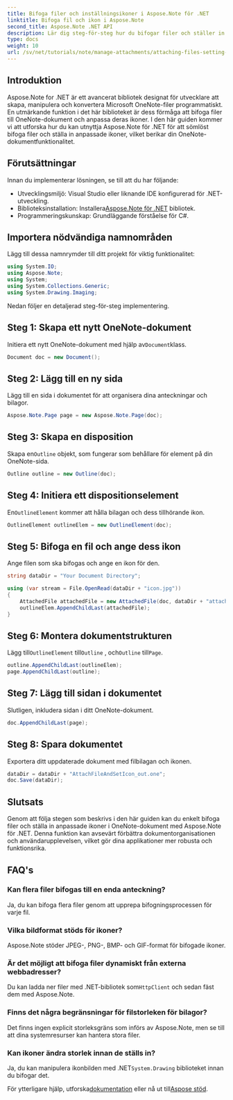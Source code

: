 ```yaml
---
title: Bifoga filer och inställningsikoner i Aspose.Note för .NET
linktitle: Bifoga fil och ikon i Aspose.Note
second_title: Aspose.Note .NET API
description: Lär dig steg-för-steg hur du bifogar filer och ställer in anpassade ikoner i Microsoft OneNote-dokument med Aspose.Note för .NET. Förbättra din .NET-applikation med sömlös dokumenthantering och anpassningsfunktioner.
type: docs
weight: 10
url: /sv/net/tutorials/note/manage-attachments/attaching-files-setting-icons/
---
```

## Introduktion

Aspose.Note for .NET är ett avancerat bibliotek designat för utvecklare att skapa, manipulera och konvertera Microsoft OneNote-filer programmatiskt. En utmärkande funktion i det här biblioteket är dess förmåga att bifoga filer till OneNote-dokument och anpassa deras ikoner. I den här guiden kommer vi att utforska hur du kan utnyttja Aspose.Note för .NET för att sömlöst bifoga filer och ställa in anpassade ikoner, vilket berikar din OneNote-dokumentfunktionalitet.

## Förutsättningar

Innan du implementerar lösningen, se till att du har följande:

- Utvecklingsmiljö: Visual Studio eller liknande IDE konfigurerad för .NET-utveckling.
-  Biblioteksinstallation: Installera[Aspose.Note för .NET](https://releases.aspose.com/words/net/) bibliotek.
- Programmeringskunskap: Grundläggande förståelse för C#.

## Importera nödvändiga namnområden

Lägg till dessa namnrymder till ditt projekt för viktig funktionalitet:

```csharp
using System.IO;
using Aspose.Note;
using System;
using System.Collections.Generic;
using System.Drawing.Imaging;
```

Nedan följer en detaljerad steg-för-steg implementering.

## Steg 1: Skapa ett nytt OneNote-dokument

 Initiera ett nytt OneNote-dokument med hjälp av`Document`klass.

```csharp
Document doc = new Document();
```

## Steg 2: Lägg till en ny sida

Lägg till en sida i dokumentet för att organisera dina anteckningar och bilagor.

```csharp
Aspose.Note.Page page = new Aspose.Note.Page(doc);
```

## Steg 3: Skapa en disposition

 Skapa en`Outline` objekt, som fungerar som behållare för element på din OneNote-sida.

```csharp
Outline outline = new Outline(doc);
```

## Steg 4: Initiera ett dispositionselement

 En`OutlineElement` kommer att hålla bilagan och dess tillhörande ikon.

```csharp
OutlineElement outlineElem = new OutlineElement(doc);
```

## Steg 5: Bifoga en fil och ange dess ikon

Ange filen som ska bifogas och ange en ikon för den.

```csharp
string dataDir = "Your Document Directory";

using (var stream = File.OpenRead(dataDir + "icon.jpg"))
{
    AttachedFile attachedFile = new AttachedFile(doc, dataDir + "attachment.txt", stream, ImageFormat.Jpeg);
    outlineElem.AppendChildLast(attachedFile);
}
```

## Steg 6: Montera dokumentstrukturen

 Lägg till`OutlineElement` till`Outline` , och`Outline` till`Page`.

```csharp
outline.AppendChildLast(outlineElem);
page.AppendChildLast(outline);
```

## Steg 7: Lägg till sidan i dokumentet

Slutligen, inkludera sidan i ditt OneNote-dokument.

```csharp
doc.AppendChildLast(page);
```

## Steg 8: Spara dokumentet

Exportera ditt uppdaterade dokument med filbilagan och ikonen.

```csharp
dataDir = dataDir + "AttachFileAndSetIcon_out.one";
doc.Save(dataDir);
```

## Slutsats

Genom att följa stegen som beskrivs i den här guiden kan du enkelt bifoga filer och ställa in anpassade ikoner i OneNote-dokument med Aspose.Note för .NET. Denna funktion kan avsevärt förbättra dokumentorganisationen och användarupplevelsen, vilket gör dina applikationer mer robusta och funktionsrika.

## FAQ's

### Kan flera filer bifogas till en enda anteckning?
Ja, du kan bifoga flera filer genom att upprepa bifogningsprocessen för varje fil.

### Vilka bildformat stöds för ikoner?
Aspose.Note stöder JPEG-, PNG-, BMP- och GIF-format för bifogade ikoner.

### Är det möjligt att bifoga filer dynamiskt från externa webbadresser?
 Du kan ladda ner filer med .NET-bibliotek som`HttpClient` och sedan fäst dem med Aspose.Note.

### Finns det några begränsningar för filstorleken för bilagor?
Det finns ingen explicit storleksgräns som införs av Aspose.Note, men se till att dina systemresurser kan hantera stora filer.

### Kan ikoner ändra storlek innan de ställs in?
 Ja, du kan manipulera ikonbilden med .NET`System.Drawing` biblioteket innan du bifogar det.

 För ytterligare hjälp, utforska[dokumentation](https://reference.aspose.com/words/net/) eller nå ut till[Aspose stöd](https://forum.aspose.com/c/words/8).